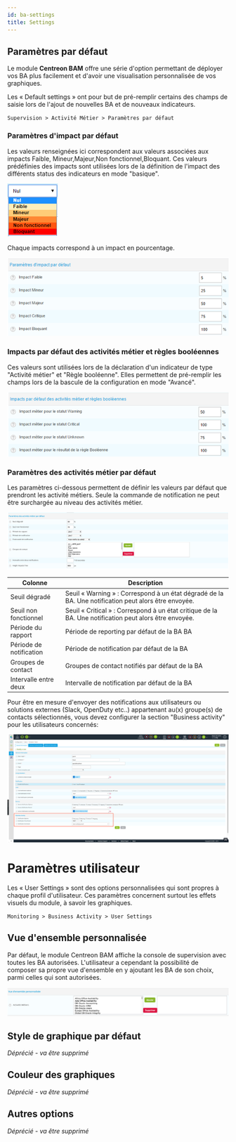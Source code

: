 ```yaml
---
id: ba-settings
title: Settings
---
```


## Paramètres par défaut

Le module **Centreon BAM** offre une série d'option permettant de
déployer vos BA plus facilement et d'avoir une visualisation
personnalisée de vos graphiques.

Les « Default settings » ont pour but de pré-remplir certains des champs
de saisie lors de l'ajout de nouvelles BA et de nouveaux indicateurs.

    Supervision > Activité Métier > Paramètres par défaut 

### Paramètres d'impact par défaut

Les valeurs renseignées ici correspondent aux valeurs associées aux
impacts Faible, Mineur,Majeur,Non fonctionnel,Bloquant. Ces valeurs
prédéfinies des impacts sont utilisées lors de la définition de
l'impact des différents status des indicateurs en mode "basique".

![image](../assets/service-mapping/list_impacts_basic.png)

Chaque impacts correspond à un impact en pourcentage.

![image](../assets/service-mapping/impacts_configuration.png)

### Impacts par défaut des activités métier et règles booléennes

Ces valeurs sont utilisées lors de la déclaration d'un indicateur de
type "Activité métier" et "Règle booléenne". Elles permettent de
pré-remplir les champs lors de la bascule de la configuration en mode
"Avancé".

![image](../assets/service-mapping/guide/impacts_ba_boolean.png)

### Paramètres des activités métier par défaut

Les paramètres ci-dessous permettent de définir les valeurs par défaut
que prendront les activité métiers. Seule la commande de notification ne
peut être surchargée au niveau des activités métier.

![image](../assets/service-mapping/guide/default_ba_parameters.png)

 Colonne | Description
--------------|-----------------------------------------------------
Seuil dégradé | Seuil « Warning » : Correspond à un état dégradé de la BA. Une notification peut alors être envoyée.
Seuil non fonctionnel | Seuil « Critical » : Correspond à un état critique de la BA. Une notification peut alors être envoyée.
Période du rapport | Période de reporting par défaut de la BA BA
Période de notification | Période de notification par défaut de la BA
Groupes de contact | Groupes de contact notifiés par défaut de la BA
Intervalle entre deux | Intervalle de notification par défaut de la BA


Pour être en mesure d'envoyer des notifications aux utilisateurs ou
solutions externes (Slack, OpenDuty etc..) appartenant au(x) groupe(s)
de contacts sélectionnés, vous devez configurer la section "Business
activity" pour les utilisateurs concernés:

![image](../assets/service-mapping/bam_user_notification.png)

Paramètres utilisateur
======================

Les « User Settings » sont des options personnalisées qui sont propres à
chaque profil d'utilisateur. Ces paramètres concernent surtout les
effets visuels du module, à savoir les graphiques.

    Monitoring > Business Activity > User Settings

Vue d'ensemble personnalisée
-----------------------------

Par défaut, le module Centreon BAM affiche la console de supervision
avec toutes les BA autorisées. L'utilisateur a cependant la possibilité
de composer sa propre vue d'ensemble en y ajoutant les BA de son choix,
parmi celles qui sont autorisées.

![image](../assets/service-mapping/user_custom.png)

Style de graphique par défaut
-----------------------------

*Déprécié - va être supprimé*

Couleur des graphiques
----------------------

*Déprécié - va être supprimé*

Autres options
--------------

*Déprécié - va être supprimé*
